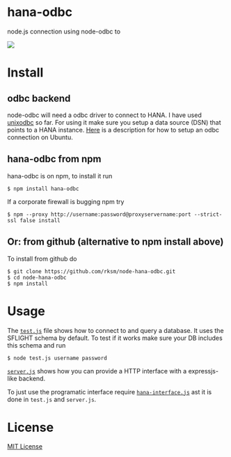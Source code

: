 # hana-odbc

node.js connection using node-odbc to

[![](http://www.saphana.com/themes/generated_advanced_skin_global2/images/home.png)](http://www.saphana.com/welcome)

# Install

## odbc backend

node-odbc will need a odbc driver to connect to HANA. I have used [unixodbc](http://www.unixodbc.org/) so far.
For using it make sure you setup a data source (DSN) that points to a HANA
instance. [Here](http://scn.sap.com/community/developer-center/hana/blog/2012/09/14/hana-with-odbc-on-ubuntu-1204)
is a description for how to setup an odbc connection on Ubuntu.

##  hana-odbc from npm

hana-odbc is on npm, to install it run

    $ npm install hana-odbc

If a corporate firewall is bugging npm try

    $ npm --proxy http://username:password@proxyservername:port --strict-ssl false install

## Or: from github (alternative to npm install above)

To install from github do

    $ git clone https://github.com/rksm/node-hana-odbc.git
    $ cd node-hana-odbc
    $ npm install

# Usage

The [`test.js`](test.js) file shows how to connect to and query a database. It uses the SFLIGHT schema by default. To test if it works make sure your DB includes this schema and run

    $ node test.js username password

[`server.js`](server.js) shows how you can provide a HTTP interface with a expressjs-like backend.

To just use the programatic interface require [`hana-interface.js`](hana-interface.js) ast it is done in `test.js` and `server.js`.

# License

[MIT License](LICENSE)
